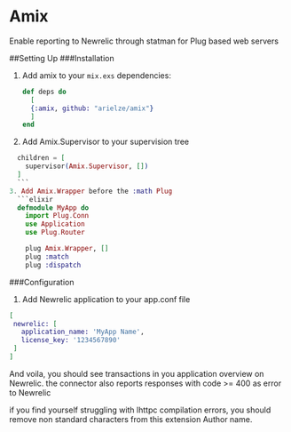 Amix
====

Enable reporting to Newrelic through statman for Plug based web servers

##Setting Up 
###Installation

1. Add amix to your `mix.exs` dependencies:

    ```elixir
    def deps do
      [
      {:amix, github: "arielze/amix"}
      ]
    end
    ```
2. Add Amix.Supervisor to your supervision tree
  ```elixir
    children = [
      supervisor(Amix.Supervisor, [])
    ]
    ```
3. Add Amix.Wrapper before the :math Plug
    ```elixir
    defmodule MyApp do
      import Plug.Conn
      use Application
      use Plug.Router

      plug Amix.Wrapper, [] 
      plug :match
      plug :dispatch
```

###Configuration

1. Add Newrelic application to your app.conf file
  ```elixir
 [
   newrelic: [
     application_name: 'MyApp Name', 
     license_key: '1234567890'
   ]
 ]  
 ```

 And voila, you should see transactions in you application overview on Newrelic.
 the connector also reports responses with code >= 400 as error to Newrelic

if you find yourself struggling with lhttpc compilation errors, you should remove non standard characters from this extension Author name.

